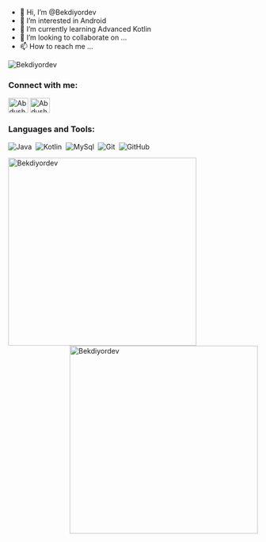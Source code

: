 - 👋 Hi, I’m @Bekdiyordev
- 👀 I’m interested in Android
- 🌱 I’m currently learning Advanced Kotlin
- 💞️ I’m looking to collaborate on ...
- 📫 How to reach me ...

<p align="left"> <img src="https://komarev.com/ghpvc/?username=Bekdiyordev&label=Profile%20views&color=009518&style=flat" alt="Bekdiyordev" /> </p>

<h3 align="left">Connect with me:</h3>
<p align="left">
<a href="https://linkedin.com/in/abdusharipovbekdiyor" target="blank"><img align="center" src="https://raw.githubusercontent.com/rahuldkjain/github-profile-readme-generator/master/src/images/icons/Social/linked-in-alt.svg" alt="AbdusharipovBekdiyor" height="30" width="40" /></a>
<a href="https://instagram.com/bekdiyor04" target="blank"><img align="center" src="https://raw.githubusercontent.com/rahuldkjain/github-profile-readme-generator/master/src/images/icons/Social/instagram.svg" alt="AbdusharipovBekdiyor" height="30" width="40" /></a>
</p>

<h3 align="left">Languages and Tools:</h3>

![Java](https://img.shields.io/badge/-HTML-05122A?style=flat&logo=java)&nbsp;
![Kotlin](https://img.shields.io/badge/-HTML-05122A?style=flat&logo=kotlin)&nbsp;
![MySql](https://img.shields.io/badge/-Mysql-05122A?style=flat&logo=mysql)&nbsp;
![Git](https://img.shields.io/badge/-Git-05122A?style=flat&logo=git)&nbsp;
![GitHub](https://img.shields.io/badge/-GitHub-05122A?style=flat&logo=github)&nbsp;

<img width="380" align="left" src="https://github-readme-stats.vercel.app/api?username=Bekdiyordev&theme=github_dark&show_icons=true&locale=en" alt="Bekdiyordev" />
<img width="380" align="right" src="https://github-readme-streak-stats.herokuapp.com?user=Bekdiyordev&theme=github_dark&show_icons=true&hide_border=false" alt="Bekdiyordev" />

